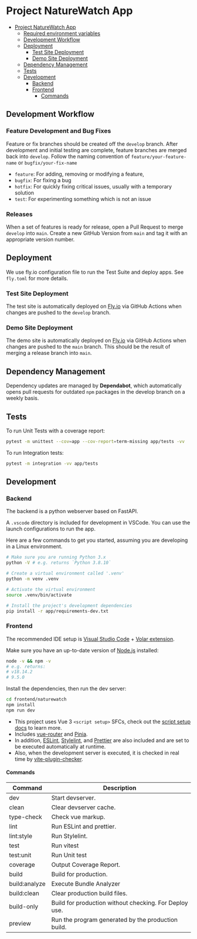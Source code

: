 # Project NatureWatch App


- [Project NatureWatch App](#project-naturewatch-app)
  - [Required environment variables](#required-environment-variables)
  - [Development Workflow](#development-workflow)
  - [Deployment](#deployment)
    - [Test Site Deployment](#test-site-deployment)
    - [Demo Site Deployment](#demo-site-deployment)
  - [Dependency Management](#dependency-management)
  - [Tests](#tests)
  - [Development](#development)
    - [Backend](#backend)
    - [Frontend](#frontend)
      - [Commands](#commands)


## Development Workflow

### Feature Development and Bug Fixes
Feature or fix branches should be created off the `develop` branch. After development and initial testing are complete, feature branches are merged back into `develop`. Follow the naming convention of `feature/your-feature-name` or `bugfix/your-fix-name`

- `feature`: For adding, removing or modifying a feature, 
- `bugfix`: For fixing a bug
- `hotfix`: For quickly fixing critical issues, usually with a temporary solution
- `test`: For experimenting something which is not an issue

### Releases
When a set of features is ready for release, open a Pull Request to merge `develop` into `main`. Create a new GitHub Version from `main` and tag it with an appropriate version number.

## Deployment
We use fly.io configuration file to run the Test Suite and deploy apps. See `fly.toml` for more details.


### Test Site Deployment
The test site is automatically deployed on [Fly.io](https://fly.io) via GitHub Actions when changes are pushed to the `develop` branch.

### Demo Site Deployment
The demo site is automatically deployed on [Fly.io](https://fly.io) via GitHub Actions when changes are pushed to the `main` branch. This should be the result of merging a release branch into `main`.


## Dependency Management
Dependency updates are managed by **Dependabot**, which automatically opens pull requests for outdated `npm` packages in the develop branch on a weekly basis.



## Tests

To run Unit Tests with a coverage report:
```bash
pytest -m unittest --cov=app --cov-report=term-missing app/tests -vv
```

To run Integration tests:
```bash
pytest -m integration -vv app/tests
```

## Development

### Backend

The backend is a python webserver based on FastAPI.

A `.vscode` directory is included for development in VSCode. You can use the launch configurations to run the app.

Here are a few commands to get you started, assuming you are developing in a Linux environment.
```bash
# Make sure you are running Python 3.x
python -V # e.g. returns `Python 3.8.10`

# Create a virtual environment called '.venv'
python -m venv .venv

# Activate the virtual environment
source .venv/bin/activate

# Install the project's development dependencies
pip install -r app/requirements-dev.txt
```

### Frontend

The recommended IDE setup is [Visual Studio Code](https://code.visualstudio.com/) + [Volar extension](https://marketplace.visualstudio.com/items?itemName=Vue.volar).

Make sure you have an up-to-date version of [Node.js](https://nodejs.org/en/) installed:

```bash
node -v && npm -v
# e.g. returns:
# v18.14.2
# 9.5.0
```

Install the dependencies, then run the dev server:
```bash
cd frontend/naturewatch
npm install
npm run dev
```

- This project uses Vue 3 `<script setup>` SFCs, check out the [script setup docs](https://v3.vuejs.org/api/sfc-script-setup.html#sfc-script-setup) to learn more.
- Includes [vue-router](https://router.vuejs.org/) and [Pinia](https://pinia.vuejs.org/).
- In addition, [ESLint](https://eslint.org/), [Stylelint](https://stylelint.io/), and [Prettier](https://prettier.io/) are also included and are set to be executed automatically at runtime.
- Also, when the development server is executed, it is checked in real time by [vite-plugin-checker](https://github.com/fi3ework/vite-plugin-checker).

#### Commands

| Command       | Description                                            |
| ------------- | ------------------------------------------------------ |
| dev           | Start devserver.                                       |
| clean         | Clear devserver cache.                                 |
| type-check    | Check vue markup.                                      |
| lint          | Run ESLint and prettier.                               |
| lint:style    | Run Stylelint.                                         |
| test          | Run vitest                                             |
| test:unit     | Run Unit test                                          |
| coverage      | Output Coverage Report.                                |
| build         | Build for production.                                  |
| build:analyze | Execute Bundle Analyzer                                |
| build:clean   | Clear production build files.                          |
| build-only    | Build for production without checking. For Deploy use. |
| preview       | Run the program generated by the production build.     |

